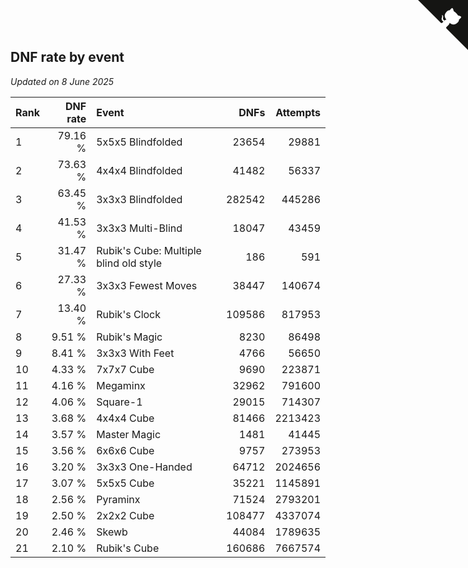 ## DNF rate by event

*Updated on  8 June 2025*

| Rank | DNF rate | Event | DNFs | Attempts |
| :--- | ---: | :--- | ---: | ---: |
| 1 | 79.16 % | 5x5x5 Blindfolded | 23654 | 29881 |
| 2 | 73.63 % | 4x4x4 Blindfolded | 41482 | 56337 |
| 3 | 63.45 % | 3x3x3 Blindfolded | 282542 | 445286 |
| 4 | 41.53 % | 3x3x3 Multi-Blind | 18047 | 43459 |
| 5 | 31.47 % | Rubik's Cube: Multiple blind old style | 186 | 591 |
| 6 | 27.33 % | 3x3x3 Fewest Moves | 38447 | 140674 |
| 7 | 13.40 % | Rubik's Clock | 109586 | 817953 |
| 8 | 9.51 % | Rubik's Magic | 8230 | 86498 |
| 9 | 8.41 % | 3x3x3 With Feet | 4766 | 56650 |
| 10 | 4.33 % | 7x7x7 Cube | 9690 | 223871 |
| 11 | 4.16 % | Megaminx | 32962 | 791600 |
| 12 | 4.06 % | Square-1 | 29015 | 714307 |
| 13 | 3.68 % | 4x4x4 Cube | 81466 | 2213423 |
| 14 | 3.57 % | Master Magic | 1481 | 41445 |
| 15 | 3.56 % | 6x6x6 Cube | 9757 | 273953 |
| 16 | 3.20 % | 3x3x3 One-Handed | 64712 | 2024656 |
| 17 | 3.07 % | 5x5x5 Cube | 35221 | 1145891 |
| 18 | 2.56 % | Pyraminx | 71524 | 2793201 |
| 19 | 2.50 % | 2x2x2 Cube | 108477 | 4337074 |
| 20 | 2.46 % | Skewb | 44084 | 1789635 |
| 21 | 2.10 % | Rubik's Cube | 160686 | 7667574 |


<a href="https://github.com/JustinTimeCuber/wca_statistics" class="github-corner" aria-label="View source on Github"><svg width="80" height="80" viewBox="0 0 250 250" style="fill:#151513; color:#fff; position: absolute; top: 0; border: 0; right: 0;" aria-hidden="true"><path d="M0,0 L115,115 L130,115 L142,142 L250,250 L250,0 Z"></path><path d="M128.3,109.0 C113.8,99.7 119.0,89.6 119.0,89.6 C122.0,82.7 120.5,78.6 120.5,78.6 C119.2,72.0 123.4,76.3 123.4,76.3 C127.3,80.9 125.5,87.3 125.5,87.3 C122.9,97.6 130.6,101.9 134.4,103.2" fill="currentColor" style="transform-origin: 130px 106px;" class="octo-arm"></path><path d="M115.0,115.0 C114.9,115.1 118.7,116.5 119.8,115.4 L133.7,101.6 C136.9,99.2 139.9,98.4 142.2,98.6 C133.8,88.0 127.5,74.4 143.8,58.0 C148.5,53.4 154.0,51.2 159.7,51.0 C160.3,49.4 163.2,43.6 171.4,40.1 C171.4,40.1 176.1,42.5 178.8,56.2 C183.1,58.6 187.2,61.8 190.9,65.4 C194.5,69.0 197.7,73.2 200.1,77.6 C213.8,80.2 216.3,84.9 216.3,84.9 C212.7,93.1 206.9,96.0 205.4,96.6 C205.1,102.4 203.0,107.8 198.3,112.5 C181.9,128.9 168.3,122.5 157.7,114.1 C157.9,116.9 156.7,120.9 152.7,124.9 L141.0,136.5 C139.8,137.7 141.6,141.9 141.8,141.8 Z" fill="currentColor" class="octo-body"></path></svg></a><style>.github-corner:hover .octo-arm{animation:octocat-wave 560ms ease-in-out}@keyframes octocat-wave{0%,100%{transform:rotate(0)}20%,60%{transform:rotate(-25deg)}40%,80%{transform:rotate(10deg)}}@media (max-width:500px){.github-corner:hover .octo-arm{animation:none}.github-corner .octo-arm{animation:octocat-wave 560ms ease-in-out}}</style>
